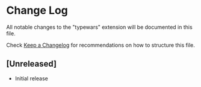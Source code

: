 # Change Log

All notable changes to the "typewars" extension will be documented in this file.

Check [Keep a Changelog](http://keepachangelog.com/) for recommendations on how to structure this file.

## [Unreleased]

- Initial release